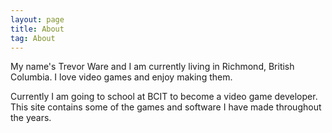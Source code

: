 ```yaml
---
layout: page
title: About
tag: About
---
```


My name's Trevor Ware and I am currently living in Richmond, British Columbia. I love video games and enjoy making them.

Currently I am going to school at BCIT to become a video game developer. This site contains some of the games and software I have made throughout the years.
<br>
<br>
